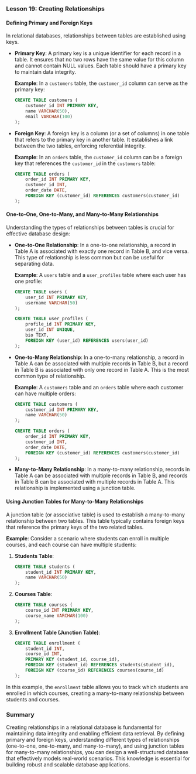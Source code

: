 ### Lesson 19: Creating Relationships

#### Defining Primary and Foreign Keys
In relational databases, relationships between tables are established using keys. 

- **Primary Key**: A primary key is a unique identifier for each record in a table. It ensures that no two rows have the same value for this column and cannot contain NULL values. Each table should have a primary key to maintain data integrity.

  **Example**: In a `customers` table, the `customer_id` column can serve as the primary key:
  ```sql
  CREATE TABLE customers (
      customer_id INT PRIMARY KEY,
      name VARCHAR(50),
      email VARCHAR(100)
  );
  ```

- **Foreign Key**: A foreign key is a column (or a set of columns) in one table that refers to the primary key in another table. It establishes a link between the two tables, enforcing referential integrity.

  **Example**: In an `orders` table, the `customer_id` column can be a foreign key that references the `customer_id` in the `customers` table:
  ```sql
  CREATE TABLE orders (
      order_id INT PRIMARY KEY,
      customer_id INT,
      order_date DATE,
      FOREIGN KEY (customer_id) REFERENCES customers(customer_id)
  );
  ```

#### One-to-One, One-to-Many, and Many-to-Many Relationships
Understanding the types of relationships between tables is crucial for effective database design:

- **One-to-One Relationship**: In a one-to-one relationship, a record in Table A is associated with exactly one record in Table B, and vice versa. This type of relationship is less common but can be useful for separating data.

  **Example**: A `users` table and a `user_profiles` table where each user has one profile:
  ```sql
  CREATE TABLE users (
      user_id INT PRIMARY KEY,
      username VARCHAR(50)
  );

  CREATE TABLE user_profiles (
      profile_id INT PRIMARY KEY,
      user_id INT UNIQUE,
      bio TEXT,
      FOREIGN KEY (user_id) REFERENCES users(user_id)
  );
  ```

- **One-to-Many Relationship**: In a one-to-many relationship, a record in Table A can be associated with multiple records in Table B, but a record in Table B is associated with only one record in Table A. This is the most common type of relationship.

  **Example**: A `customers` table and an `orders` table where each customer can have multiple orders:
  ```sql
  CREATE TABLE customers (
      customer_id INT PRIMARY KEY,
      name VARCHAR(50)
  );

  CREATE TABLE orders (
      order_id INT PRIMARY KEY,
      customer_id INT,
      order_date DATE,
      FOREIGN KEY (customer_id) REFERENCES customers(customer_id)
  );
  ```

- **Many-to-Many Relationship**: In a many-to-many relationship, records in Table A can be associated with multiple records in Table B, and records in Table B can be associated with multiple records in Table A. This relationship is implemented using a junction table.

#### Using Junction Tables for Many-to-Many Relationships
A junction table (or associative table) is used to establish a many-to-many relationship between two tables. This table typically contains foreign keys that reference the primary keys of the two related tables.

**Example**: Consider a scenario where students can enroll in multiple courses, and each course can have multiple students:

1. **Students Table**:
   ```sql
   CREATE TABLE students (
       student_id INT PRIMARY KEY,
       name VARCHAR(50)
   );
   ```

2. **Courses Table**:
   ```sql
   CREATE TABLE courses (
       course_id INT PRIMARY KEY,
       course_name VARCHAR(100)
   );
   ```

3. **Enrollment Table (Junction Table)**:
   ```sql
   CREATE TABLE enrollment (
       student_id INT,
       course_id INT,
       PRIMARY KEY (student_id, course_id),
       FOREIGN KEY (student_id) REFERENCES students(student_id),
       FOREIGN KEY (course_id) REFERENCES courses(course_id)
   );
   ```

In this example, the `enrollment` table allows you to track which students are enrolled in which courses, creating a many-to-many relationship between students and courses.

### Summary
Creating relationships in a relational database is fundamental for maintaining data integrity and enabling efficient data retrieval. By defining primary and foreign keys, understanding different types of relationships (one-to-one, one-to-many, and many-to-many), and using junction tables for many-to-many relationships, you can design a well-structured database that effectively models real-world scenarios. This knowledge is essential for building robust and scalable database applications.